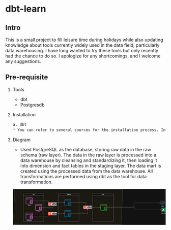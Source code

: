 # dbt-learn

## Intro
This is a small project to fill leisure time during holidays while also updating knowledge about tools currently widely used in the data field, particularly data warehousing. I have long wanted to try these tools but only recently had the chance to do so. I apologize for any shortcomings, and I welcome any suggestions.

## Pre-requisite 
1. Tools 
    * dbt
    * Postgresdb

2. Installation
    ```markdown
    a. dbt
    * You can refer to several sources for the installation process. In my case, I use DBT Core with the Postgres adapter. However, you should choose the adapter that best fits your specific needs and the data warehouse you are using. (Source: https://docs.getdbt.com/docs/core/pip-install#installing-the-adapter)

2. Diagram
    * Used PostgreSQL as the database, storing raw data in the raw schema (raw layer). The data in the raw layer is processed into a data warehouse by cleansing and standardizing it, then loading it into dimension and fact tables in the staging layer. The data mart is created using the processed data from the data warehouse. All transformations are performed using dbt as the tool for data transformation.

    ![alt text](images.png)